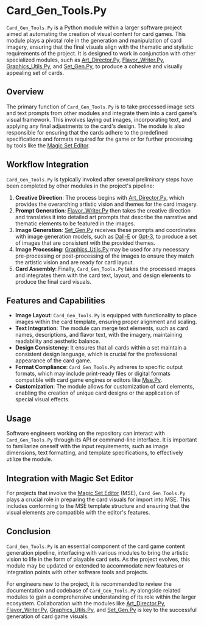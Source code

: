 # Card_Gen_Tools.Py

`Card_Gen_Tools.Py` is a Python module within a larger software project aimed at automating the creation of visual content for card games. This module plays a pivotal role in the generation and manipulation of card imagery, ensuring that the final visuals align with the thematic and stylistic requirements of the project. It is designed to work in conjunction with other specialized modules, such as [Art_Director.Py](Art_Director.Py.md), [Flavor_Writer.Py](Flavor_Writer.Py.md), [Graphics_Utils.Py](Graphics_Utils.Py.md), and [Set_Gen.Py](Set_Gen.Py.md), to produce a cohesive and visually appealing set of cards.

## Overview

The primary function of `Card_Gen_Tools.Py` is to take processed image sets and text prompts from other modules and integrate them into a card game's visual framework. This involves laying out images, incorporating text, and applying any final adjustments to the card's design. The module is also responsible for ensuring that the cards adhere to the predefined specifications and formats required for the game or for further processing by tools like the [Magic Set Editor](Magic%20Set%20Editor.md).

## Workflow Integration

`Card_Gen_Tools.Py` is typically invoked after several preliminary steps have been completed by other modules in the project's pipeline:

1. **Creative Direction**: The process begins with [Art_Director.Py](Art_Director.Py.md), which provides the overarching artistic vision and themes for the card imagery.
2. **Prompt Generation**: [Flavor_Writer.Py](Flavor_Writer.Py.md) then takes the creative direction and translates it into detailed art prompts that describe the narrative and thematic elements to be featured in the images.
3. **Image Generation**: [Set_Gen.Py](Set_Gen.Py.md) receives these prompts and coordinates with image generation models, such as [Dall-E](Dall-E.md) or [Gpt-3](Gpt-3.md), to produce a set of images that are consistent with the provided themes.
4. **Image Processing**: [Graphics_Utils.Py](Graphics_Utils.Py.md) may be used for any necessary pre-processing or post-processing of the images to ensure they match the artistic vision and are ready for card layout.
5. **Card Assembly**: Finally, `Card_Gen_Tools.Py` takes the processed images and integrates them with the card text, layout, and design elements to produce the final card visuals.

## Features and Capabilities

- **Image Layout**: `Card_Gen_Tools.Py` is equipped with functionality to place images within the card template, ensuring proper alignment and scaling.
- **Text Integration**: The module can merge text elements, such as card names, descriptions, and flavor text, with the imagery, maintaining readability and aesthetic balance.
- **Design Consistency**: It ensures that all cards within a set maintain a consistent design language, which is crucial for the professional appearance of the card game.
- **Format Compliance**: `Card_Gen_Tools.Py` adheres to specific output formats, which may include print-ready files or digital formats compatible with card game engines or editors like [Mse.Py](Mse.Py.md).
- **Customization**: The module allows for customization of card elements, enabling the creation of unique card designs or the application of special visual effects.

## Usage

Software engineers working on the repository can interact with `Card_Gen_Tools.Py` through its API or command-line interface. It is important to familiarize oneself with the input requirements, such as image dimensions, text formatting, and template specifications, to effectively utilize the module.

## Integration with Magic Set Editor

For projects that involve the [Magic Set Editor](Magic%20Set%20Editor.md) (MSE), `Card_Gen_Tools.Py` plays a crucial role in preparing the card visuals for import into MSE. This includes conforming to the MSE template structure and ensuring that the visual elements are compatible with the editor's features.

## Conclusion

`Card_Gen_Tools.Py` is an essential component of the card game content generation pipeline, interfacing with various modules to bring the artistic vision to life in the form of playable card sets. As the project evolves, this module may be updated or extended to accommodate new features or integration points with other software tools and projects.

For engineers new to the project, it is recommended to review the documentation and codebase of `Card_Gen_Tools.Py` alongside related modules to gain a comprehensive understanding of its role within the larger ecosystem. Collaboration with the modules like [Art_Director.Py](Art_Director.Py.md), [Flavor_Writer.Py](Flavor_Writer.Py.md), [Graphics_Utils.Py](Graphics_Utils.Py.md), and [Set_Gen.Py](Set_Gen.Py.md) is key to the successful generation of card game visuals.